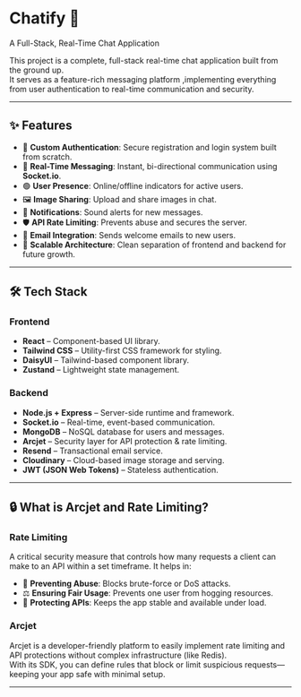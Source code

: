 # Chatify 💬  
A Full-Stack, Real-Time Chat Application  

This project is a complete, full-stack real-time chat application built from the ground up.  
It serves as a feature-rich messaging platform ,implementing everything from user authentication to real-time communication and security.  

---

## ✨ Features
- 🔐 **Custom Authentication**: Secure registration and login system built from scratch.  
- 💬 **Real-Time Messaging**: Instant, bi-directional communication using **Socket.io**.  
- 🟢 **User Presence**: Online/offline indicators for active users.  
- 🖼️ **Image Sharing**: Upload and share images in chat.  
- 🔔 **Notifications**: Sound alerts for new messages.  
- 🛡️ **API Rate Limiting**: Prevents abuse and secures the server.  
- 📧 **Email Integration**: Sends welcome emails to new users.  
- 📐 **Scalable Architecture**: Clean separation of frontend and backend for future growth.  

---

## 🛠️ Tech Stack

### Frontend
- **React** – Component-based UI library.  
- **Tailwind CSS** – Utility-first CSS framework for styling.  
- **DaisyUI** – Tailwind-based component library.  
- **Zustand** – Lightweight state management.  

### Backend
- **Node.js + Express** – Server-side runtime and framework.  
- **Socket.io** – Real-time, event-based communication.  
- **MongoDB** – NoSQL database for users and messages.  
- **Arcjet** – Security layer for API protection & rate limiting.  
- **Resend** – Transactional email service.  
- **Cloudinary** – Cloud-based image storage and serving.  
- **JWT (JSON Web Tokens)** – Stateless authentication.  

---

## 🔒 What is Arcjet and Rate Limiting?

### **Rate Limiting**
A critical security measure that controls how many requests a client can make to an API within a set timeframe. It helps in:
- 🚫 **Preventing Abuse**: Blocks brute-force or DoS attacks.  
- ⚖️ **Ensuring Fair Usage**: Prevents one user from hogging resources.  
- 🔐 **Protecting APIs**: Keeps the app stable and available under load.  

### **Arcjet**
Arcjet is a developer-friendly platform to easily implement rate limiting and API protections without complex infrastructure (like Redis).  
With its SDK, you can define rules that block or limit suspicious requests—keeping your app safe with minimal setup.  

---


